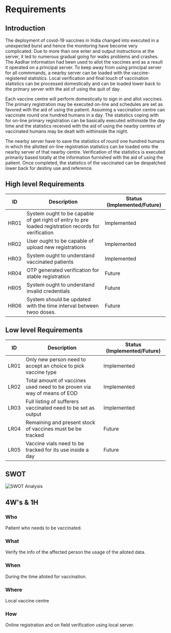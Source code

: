 # Requirements

## Introduction
The deployment of covid-19 vaccines in India changed into executed in a unexpected burst and hence the monitoring have become very complicated. Due to more than one enter and output instructions at the server, it led to numerous gradual going for walks problems and crashes. The Aadhar information had been used to allot the vaccines and as a result it operated on a principal server. To keep away from using principal server for all commmands, a nearby server can be loaded with the vaccine-registered statistics. Local verification and final touch of vaccination statistics can be processed domestically and can be loaded lower back to the primary server with the aid of using the quit of day.

Each vaccine centre will perform domestically to sign in and allot vaccines. The primary registration may be executed on-line and schedules are set as favored with the aid of using the patient. Assuming a vaccination centre can vaccinate round one hundred humans in a day. The statistics coping with for on-line primary registration can be basically executed withinside the day time and the statistics received with the aid of using the nearby centres of vaccinated humans may be dealt with withinside the night.

The nearby server have to save the statistics of round one hundred humans in which the allotted on-line registration statistics can be loaded onto the nearby server of that nearby centre. Verification of the statistics is executed primarily based totally at the information furnished with the aid of using the patient. Once completed, the statistics of the vaccinated can be despatched lower back for destiny use and reference.

## High level Requirements

| ID | Description | Status (Implemented/Future) |
| --- | --- | --- |
| HR01 |System ought to be capable of get right of entry to pre loaded registration records for verification | Implemented |
| HR02 | User ought to be capable of upload new registrations | Implemented |
| HR03 |System ought to understand vaccinated patients  | Implemented |
| HR04 |OTP generated verification for stable registration | Future |
| HR05 |System ought to understand invalid credentials | Future |
| HR06 |System should be updated with the time interval between twoo doses.  | Future |


## Low level Requirements

| ID | Description | Status (Implemented/Future) |
| --- | --- | --- |
| LR01 |Only new person need to accept an choice to pick vaccine type  | Implemented |
| LR02 |Total amount of vaccines used need to be proven via way of means of EOD  | Implemented |
| LR03 |Full listing of sufferers vaccinated need to be set as output | Implemented |
| LR04 |Remaining and present stock of vaccines must be be tracked  | Future |
| LR05 |Vaccine vials need to be tracked for its use inside a day  | Future |

## SWOT
![SWOT Analysis](https://user-images.githubusercontent.com/86889916/153326600-0d5e6615-3e66-4858-8b7a-74f777477b70.png)

## 4W's & 1H

 ### Who
   Patient who needs to be vaccinated.
 
 ### What 
   Verify the info of the affected person the usage of the alloted data.
  
 ### When
   During the time alloted for vaccination. 
   
 ### Where
   Local vaccine centre
    
 ### How
   Online registration and on field verification using local server.
   
   

